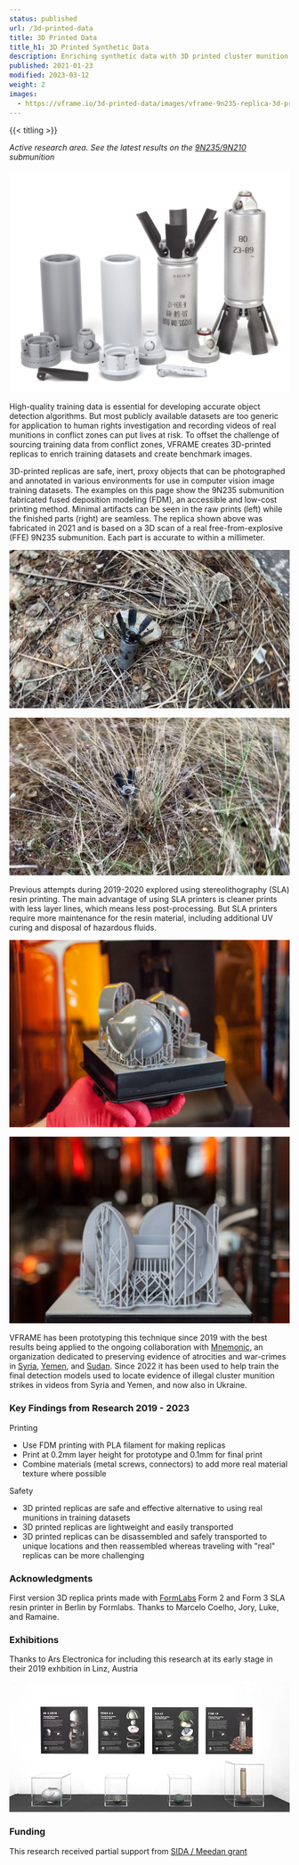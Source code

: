 ```yaml
---
status: published
url: /3d-printed-data
title: 3D Printed Data
title_h1: 3D Printed Synthetic Data
description: Enriching synthetic data with 3D printed cluster munition replicas for use in image training datasets
published: 2021-01-23
modified: 2023-03-12
weight: 2
images:
  - https://vframe.io/3d-printed-data/images/vframe-9n235-replica-3d-printed.jpg
---
```


{{< titling >}}

*Active research area. See the latest results on the [9N235/9N210](/9n235/) submunition*

![3D printed assembly of the 9N235/9N210 submunition used for created physical synthetic data](images/vframe-9n235-replica-3d-printed.jpg#watermark)


High-quality training data is essential for developing accurate object detection algorithms. But most publicly available datasets are too generic for application to human rights investigation and recording videos of real munitions in conflict zones can put lives at risk. To offset the challenge of sourcing training data from conflict zones, VFRAME creates 3D-printed replicas to enrich training datasets and create benchmark images.

3D-printed replicas are safe, inert, proxy objects that can be photographed and annotated in various environments for use in computer vision image training datasets. The examples on this page show the 9N235 submunition fabricated fused deposition modeling (FDM), an accessible and low-cost printing method. Minimal artifacts can be seen in the raw prints (left) while the finished parts (right) are seamless. The replica shown above was fabricated in 2021 and is based on a 3D scan of a real free-from-explosive (FFE) 9N235 submunition. Each part is accurate to within a millimeter.

![The 9N235 replica photographed with wet dirt in afternoon sunlight. This image is used for training and/or benchmarking the 9N235](images/9n235_vf_02_000068.jpg#watermark)

![9N235 replica photographed with tall grass occlusions and overcast lighting. This image is used for training and/or benchmarking the 9N235](images/9n235_vf_03_000034.jpg#watermark)

Previous attempts during 2019-2020 explored using stereolithography (SLA) resin printing. The main advantage of using SLA printers is cleaner prints with less layer lines, which means less post-processing. But SLA printers require more maintenance for the resin material, including additional UV curing and disposal of hazardous fluids. 

![Previous attempt using SLA printing to create BLU-63 cluster munition replica](images/vf-sla-prints-01.jpg#watermark)

![Previous attempt using SLA printing to create AO-2.5RT cluster munition replica](images/vf-sla-prints-03.jpg#watermark)


VFRAME has been prototyping this technique since 2019 with the best results being applied to the ongoing collaboration with [Mnemonic](https://mnemonic.org), an organization dedicated to preserving evidence of atrocities and war-crimes in [Syria](https://syrianarchive.org), [Yemen](https://yemeniarchive.org), and [Sudan](https://sudanesearchive.org). Since 2022 it has been used to help train the final detection models used to locate evidence of illegal cluster munition strikes in videos from Syria and Yemen, and now also in Ukraine.


### Key Findings from Research 2019 - 2023

Printing
- Use FDM printing with PLA filament for making replicas
- Print at 0.2mm layer height for prototype and 0.1mm for final print
- Combine materials (metal screws, connectors) to add more real material texture where possible

Safety
- 3D printed replicas are safe and effective alternative to using real munitions in training datasets
- 3D printed replicas are lightweight and easily transported
- 3D printed replicas can be disassembled and safely transported to unique locations and then reassembled whereas traveling with "real" replicas can be more challenging

### Acknowledgments

First version 3D replica prints made with [FormLabs](https://formblas.com) Form 2 and Form 3 SLA resin printer in Berlin by Formlabs. Thanks to Marcelo Coelho, Jory, Luke, and Ramaine.

### Exhibitions

Thanks to Ars Electronica for including this research at its early stage in their 2019 exhbition in Linz, Austria

![Cluster munition replica prints at Ars Electronica in 2019](images/ars-electronica-vframe-2019.jpg#watermark)

### Funding

This research received partial support from [SIDA / Meedan grant](/funding/#meedan)
